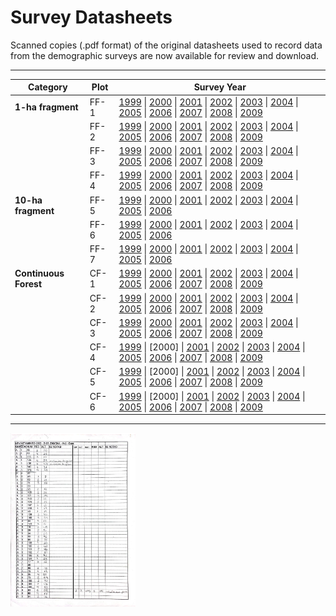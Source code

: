 
# Survey Datasheets

Scanned copies (.pdf format) of the original datasheets used to record data from the demographic surveys are now available for review and download.

------------------------------------------------------------------------

| Category          | Plot        | Survey Year                                                      |
| -------- | ------- | ------- |
| **1-ha fragment**     | FF-1        | [1999](../survey_datasheets/frag-one/ff1-2107/ff1-2107-1999.pdf) \| [2000](../survey_datasheets/frag-one/ff1-2107/ff1-2107-2000.pdf) \| [2001](../survey_datasheets/frag-one/ff1-2107/ff1-2107-2001.pdf) \| [2002](../survey_datasheets/frag-one/ff1-2107/ff1-2107-2002.pdf) \| [2003](../survey_datasheets/frag-one/ff1-2107/ff1-2107-2003.pdf) \| [2004](../survey_datasheets/frag-one/ff1-2107/ff1-2107-2004.pdf) \| [2005](../survey_datasheets/frag-one/ff1-2107/ff1-2107-2005.pdf) \| [2006](../survey_datasheets/frag-one/ff1-2107/ff1-2107-2006.pdf) \| [2007](../survey_datasheets/frag-one/ff1-2107/ff1-2107-2007.pdf) \| [2008](../survey_datasheets/frag-one/ff1-2107/ff1-2107-2008.pdf) \| [2009](../survey_datasheets/frag-one/ff1-2107/ff1-2107-2009.pdf)            | 
|                   | FF-2        | [1999](../survey_datasheets/frag-one/ff2-2108/ff2-2108-1999.pdf) \| [2000](../survey_datasheets/frag-one/ff2-2108/ff2-2108-2000.pdf) \| [2001](../survey_datasheets/frag-one/ff2-2108/ff2-2108-2001.pdf) \| [2002](../survey_datasheets/frag-one/ff2-2108/ff2-2108-2002.pdf) \| [2003](../survey_datasheets/frag-one/ff2-2108/ff2-2108-2003.pdf) \| [2004](../survey_datasheets/frag-one/ff2-2108/ff2-2108-2004.pdf) \| [2005](../survey_datasheets/frag-one/ff2-2108/ff2-2108-2005.pdf) \| [2006](../survey_datasheets/frag-one/ff2-2108/ff2-2108-2006.pdf) \| [2007](../survey_datasheets/frag-one/ff2-2108/ff2-2108-2007.pdf) \| [2008](../survey_datasheets/frag-one/ff2-2108/ff2-2108-2008.pdf) \| [2009](../survey_datasheets/frag-one/ff2-2108/ff2-2108-2009.pdf)            | 
|                   | FF-3        | [1999](../survey_datasheets/frag-one/ff3-1104/ff3-1104-1999.pdf) \| [2000](../survey_datasheets/frag-one/ff3-1104/ff3-1104-2000.pdf) \| [2001](../survey_datasheets/frag-one/ff3-1104/ff3-1104-2001.pdf) \| [2002](../survey_datasheets/frag-one/ff3-1104/ff3-1104-2002.pdf) \| [2003](../survey_datasheets/frag-one/ff3-1104/ff3-1104-2003.pdf) \| [2004](../survey_datasheets/frag-one/ff3-1104/ff3-1104-2004.pdf) \| [2005](../survey_datasheets/frag-one/ff3-1104/ff3-1104-2005.pdf) \| [2006](../survey_datasheets/frag-one/ff3-1104/ff3-1104-2006.pdf) \| [2007](../survey_datasheets/frag-one/ff3-1104/ff3-1104-2007.pdf) \| [2008](../survey_datasheets/frag-one/ff3-1104/ff3-1104-2008.pdf) \| [2009](../survey_datasheets/frag-one/ff3-1104/ff3-1104-2009.pdf)            | 
|                   | FF-4        | [1999](../survey_datasheets/frag-one/ff4-1301/ff4-1301-1999.pdf) \| [2000](../survey_datasheets/frag-one/ff4-1301/ff4-1301-2000.pdf) \| [2001](../survey_datasheets/frag-one/ff4-1301/ff4-1301-2001.pdf) \| [2002](../survey_datasheets/frag-one/ff4-1301/ff4-1301-2002.pdf) \| [2003](../survey_datasheets/frag-one/ff4-1301/ff4-1301-2003.pdf) \| [2004](../survey_datasheets/frag-one/ff4-1301/ff4-1301-2004.pdf) \| [2005](../survey_datasheets/frag-one/ff4-1301/ff4-1301-2005.pdf) \| [2006](../survey_datasheets/frag-one/ff4-1301/ff4-1301-2006.pdf) \| [2007](../survey_datasheets/frag-one/ff4-1301/ff4-1301-2007.pdf) \| [2008](../survey_datasheets/frag-one/ff4-1301/ff4-1301-2008.pdf) \| [2009](../survey_datasheets/frag-one/ff4-1301/ff4-1301-2009.pdf)            | 
| **10-ha fragment**    | FF-5        | [1999](../survey_datasheets/frag-ten/ff5-2206/ff5-2206-1999.pdf) \| [2000](../survey_datasheets/frag-ten/ff5-2206/ff5-2206-2000.pdf) \| [2001](../survey_datasheets/frag-ten/ff5-2206/ff5-2206-2001.pdf) \| [2002](../survey_datasheets/frag-ten/ff5-2206/ff5-2206-2002.pdf) \| [2003](../survey_datasheets/frag-ten/ff5-2206/ff5-2206-2003.pdf) \| [2004](../survey_datasheets/frag-ten/ff5-2206/ff5-2206-2004.pdf) \| [2005](../survey_datasheets/frag-ten/ff5-2206/ff5-2206-2005.pdf) \| [2006](../survey_datasheets/frag-ten/ff5-2206/ff5-2206-2006.pdf)            | 
|                   | FF-6        | [1999](../survey_datasheets/frag-ten/ff6-1202/ff6-1202-1999.pdf) \| [2000](../survey_datasheets/frag-ten/ff6-1202/ff6-1202-2000.pdf) \| [2001](../survey_datasheets/frag-ten/ff6-1202/ff6-1202-2001.pdf) \| [2002](../survey_datasheets/frag-ten/ff6-1202/ff6-1202-2002.pdf) \| [2003](../survey_datasheets/frag-ten/ff6-1202/ff6-1202-2003.pdf) \| [2004](../survey_datasheets/frag-ten/ff6-1202/ff6-1202-2004.pdf) \| [2005](../survey_datasheets/frag-ten/ff6-1202/ff6-1202-2005.pdf) \| [2006](../survey_datasheets/frag-ten/ff6-1202/ff6-1202-2006.pdf)            | 
|                   | FF-7        | [1999](../survey_datasheets/frag-ten/ff7-3209/ff7-3209-1999.pdf) \| [2000](../survey_datasheets/frag-ten/ff7-3209/ff7-3209-2000.pdf) \| [2001](../survey_datasheets/frag-ten/ff7-3209/ff7-3209-2001.pdf) \| [2002](../survey_datasheets/frag-ten/ff7-3209/ff7-3209-2002.pdf) \| [2003](../survey_datasheets/frag-ten/ff7-3209/ff7-3209-2003.pdf) \| [2004](../survey_datasheets/frag-ten/ff7-3209/ff7-3209-2004.pdf) \| [2005](../survey_datasheets/frag-ten/ff7-3209/ff7-3209-2005.pdf) \| [2006](../survey_datasheets/frag-ten/ff7-3209/ff7-3209-2006.pdf)            | 
| **Continuous Forest** | CF-1        | [1999](../survey_datasheets/forest/cf1-1301/cf1-1301-1999.pdf) \| [2000](../survey_datasheets/forest/cf1-1301/cf1-1301-2000.pdf) \| [2001](../survey_datasheets/forest/cf1-1301/cf1-1301-2001.pdf) \| [2002](../survey_datasheets/forest/cf1-1301/cf1-1301-2002.pdf) \| [2003](../survey_datasheets/forest/cf1-1301/cf1-1301-2003.pdf) \| [2004](../survey_datasheets/forest/cf1-1301/cf1-1301-2004.pdf) \| [2005](../survey_datasheets/forest/cf1-1301/cf1-1301-2005.pdf) \| [2006](../survey_datasheets/forest/cf1-1301/cf1-1301-2006.pdf) \| [2007](../survey_datasheets/forest/cf1-1301/cf1-1301-2007.pdf) \| [2008](../survey_datasheets/forest/cf1-1301/cf1-1301-2008.pdf) \| [2009](../survey_datasheets/forest/cf1-1301/cf1-1301-2009.pdf)   |
|                   | CF-2        | [1999](../survey_datasheets/forest/cf2-1501/cf2-1501-1999.pdf) \| [2000](../survey_datasheets/forest/cf2-1501/cf2-1501-2000.pdf) \| [2001](../survey_datasheets/forest/cf2-1501/cf2-1501-2001.pdf) \| [2002](../survey_datasheets/forest/cf2-1501/cf2-1501-2002.pdf) \| [2003](../survey_datasheets/forest/cf2-1501/cf2-1501-2003.pdf) \| [2004](../survey_datasheets/forest/cf2-1501/cf2-1501-2004.pdf) \| [2005](../survey_datasheets/forest/cf2-1501/cf2-1501-2005.pdf) \| [2006](../survey_datasheets/forest/cf2-1501/cf2-1501-2006.pdf) \| [2007](../survey_datasheets/forest/cf2-1501/cf2-1501-2007.pdf) \| [2008](../survey_datasheets/forest/cf2-1501/cf2-1501-2008.pdf) \| [2009](../survey_datasheets/forest/cf2-1501/cf2-1501-2009.pdf)   |
|                   | CF-3        | [1999](../survey_datasheets/forest/cf3-1501/cf3-1501-1999.pdf) \| [2000](../survey_datasheets/forest/cf3-1501/cf3-1501-2000.pdf) \| [2001](../survey_datasheets/forest/cf3-1501/cf3-1501-2001.pdf) \| [2002](../survey_datasheets/forest/cf3-1501/cf3-1501-2002.pdf) \| [2003](../survey_datasheets/forest/cf3-1501/cf3-1501-2003.pdf) \| [2004](../survey_datasheets/forest/cf3-1501/cf3-1501-2004.pdf) \| [2005](../survey_datasheets/forest/cf3-1501/cf3-1501-2005.pdf) \| [2006](../survey_datasheets/forest/cf3-1501/cf3-1501-2006.pdf) \| [2007](../survey_datasheets/forest/cf3-1501/cf3-1501-2007.pdf) \| [2008](../survey_datasheets/forest/cf3-1501/cf3-1501-2008.pdf) \| [2009](../survey_datasheets/forest/cf3-1501/cf3-1501-2009.pdf)   |
|                   | CF-4        | [1999](../survey_datasheets/forest/cf4-dimona/cf4-dim-1999.pdf)  \| [2000] \| [2001](../survey_datasheets/forest/cf4-dimona/cf4-dim-2001.pdf) \| [2002](../survey_datasheets/forest/cf4-dimona/cf4-dim-2002.pdf) \| [2003](../survey_datasheets/forest/cf4-dimona/cf4-dim-2003.pdf) \| [2004](../survey_datasheets/forest/cf4-dimona/cf4-dim-2004.pdf) \| [2005](../survey_datasheets/forest/cf4-dimona/cf4-dim-2005.pdf) \| [2006](../survey_datasheets/forest/cf4-dimona/cf4-dim-2006.pdf) \| [2007](../survey_datasheets/forest/cf4-dimona/cf4-dim-2007.pdf) \| [2008](../survey_datasheets/forest/cf4-dimona/cf4-dim-2008.pdf) \| [2009](../survey_datasheets/forest/cf4-dimona/cf4-dim-2009.pdf)  |
|                   | CF-5        | [1999](../survey_datasheets/forest/cf5-portoalegre/cf5-pa-1999.pdf) \| [2000]                                                         \| [2001](../survey_datasheets/forest/cf5-portoalegre/cf5-pa-2001.pdf) \| [2002](../survey_datasheets/forest/cf5-portoalegre/cf5-pa-2002.pdf) \| [2003](../survey_datasheets/forest/cf5-portoalegre/cf5-pa-2003.pdf) \| [2004](../survey_datasheets/forest/cf5-portoalegre/cf5-pa-2004.pdf) \| [2005](../survey_datasheets/forest/cf5-portoalegre/cf5-pa-2005.pdf) \| [2006](../survey_datasheets/forest/cf5-portoalegre/cf5-pa-2006.pdf) \| [2007](../survey_datasheets/forest/cf5-portoalegre/cf5-pa-2007.pdf) \| [2008](../survey_datasheets/forest/cf5-portoalegre/cf5-pa-2008.pdf) \| [2009](../survey_datasheets/forest/cf5-portoalegre/cf5-pa-2009.pdf)   |
|                   | CF-6        | [1999](../survey_datasheets/forest/cf6-cabofrio/cf6-cf-1999.pdf) \| [2000]                                                         \| [2001](../survey_datasheets/forest/cf6-cabofrio/cf6-cf-2001.pdf) \| [2002](../survey_datasheets/forest/cf6-cabofrio/cf6-cf-2002.pdf) \| [2003](../survey_datasheets/forest/cf6-cabofrio/cf6-cf-2003.pdf) \| [2004](../survey_datasheets/forest/cf6-cabofrio/cf6-cf-2004.pdf) \| [2005](../survey_datasheets/forest/cf6-cabofrio/cf6-cf-2005.pdf) \| [2006](../survey_datasheets/forest/cf6-cabofrio/cf6-cf-2006.pdf) \| [2007](../survey_datasheets/forest/cf6-cabofrio/cf6-cf-2007.pdf) \| [2008](../survey_datasheets/forest/cf6-cabofrio/cf6-cf-2008.pdf) \| [2009](../survey_datasheets/forest/cf6-cabofrio/cf6-cf-2009.pdf)   |


------------------------------------------------------------------------
<img src="../survey_datasheets/dimona_2108_2002.png" width="200px"/>
